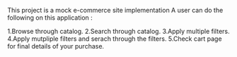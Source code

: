 This project is a mock e-commerce site implementation A user can do the following on this application :

1.Browse through catalog.
2.Search through catalog.
3.Apply multiple filters.
4.Apply mutpliple filters and serach through the filters.
5.Check cart page for final details of your purchase.
